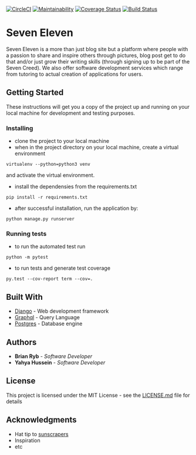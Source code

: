 [![CircleCI](https://circleci.com/gh/C3real-kill3r/Seven_elleven.svg?style=svg)](https://circleci.com/gh/C3real-kill3r/Seven_elleven)
[![Maintainability](https://api.codeclimate.com/v1/badges/76bb7a1e636a7c3c47cc/maintainability)](https://codeclimate.com/github/C3real-kill3r/Seven_elleven/maintainability)
[![Coverage Status](https://coveralls.io/repos/github/C3real-kill3r/Seven_elleven/badge.svg?branch=develop)](https://coveralls.io/github/C3real-kill3r/Seven_elleven?branch=develop)
[![Build Status](https://travis-ci.org/C3real-kill3r/Seven_elleven.svg?branch=develop)](https://travis-ci.org/C3real-kill3r/Seven_elleven)

# Seven Eleven

Seven Eleven is a more than just blog site but a platform where people with a passion to share and inspire others through pictures, blog post get to do that and/or just grow their writing skills (through signing up to be part of the Seven Creed). We also offer software development services which range from tutoring to actual creation of applications for users.

## Getting Started

These instructions will get you a copy of the project up and running on your local machine for development and testing purposes.


### Installing

* clone the project to your local machine
* when in the project directory on your local machine, create a virtual environment
```
virtualenv --python=python3 venv
```
and activate the virtual environment.

* install the dependensies from the requirements.txt
```
pip install -r requirements.txt
```

* after successful installation, run the application by:

```
python manage.py runserver
```

### Running tests

* to run the automated test run

```
python -m pytest
```

* to run tests and generate test coverage

```
py.test --cov-report term --cov=.
```
## Built With

* [Django](https://www.djangoproject.com/) - Web development framework
* [Graphql](https://graphql.org/) - Query Language
* [Postgres](https://www.postgresql.org/) - Database engine


## Authors

* **Brian Ryb** - *Software Developer*
* **Yahya Hussein** - *Software Developer*

## License

This project is licensed under the MIT License - see the [LICENSE.md](LICENSE.md) file for details

## Acknowledgments

* Hat tip to [sunscrapers](https://github.com/sunscrapers/djoser)
* Inspiration
* etc
